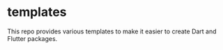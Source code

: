 # templates

This repo provides various templates to make it easier to create Dart and Flutter packages.
